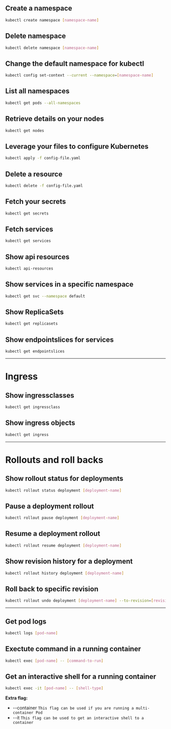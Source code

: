 ## Create a namespace
```bash
kubectl create namespace [namespace-name]
```
## Delete namespace
```bash
kubectl delete namespace [namespace-name]
```

## Change the default namespace for kubectl
```bash
kubectl config set-context --current --namespace=[namespace-name]
```

## List all namespaces
```bash
kubectl get pods --all-namespaces
```


## Retrieve details on your nodes
```bash
kubectl get nodes
```


## Leverage your files to configure Kubernetes
```bash
kubectl apply -f config-file.yaml
```


## Delete a resource
```bash
kubectl delete -f config-file.yaml
```


## Fetch your secrets
```bash
kubectl get secrets
```


## Fetch services
```bash
kubectl get services
```

## Show api resources
```bash
kubectl api-resources
```

## Show services in a specific namespace
```bash
kubectl get svc --namespace default
```

## Show ReplicaSets
```bash
kubectl get replicasets
```
## Show endpointslices for services
```bash
kubectl get endpointslices
```

---
# Ingress
## Show ingressclasses
```bash
kubectl get ingressclass
```
## Show ingress objects
```bash
kubectl get ingress
```

---
# Rollouts and roll backs
## Show rollout status for deployments
```bash
kubectl rollout status deployment [deployment-name]
```
## Pause a deployment rollout
```bash
kubectl rollout pause deployment [deployment-name]
```
## Resume a deployment rollout
```bash
kubectl rollout resume deployment [deployment-name]
```

## Show revision history for a deployment
```bash
kubectl rollout history deployment [deployment-name]
```

## Roll back to specific revision
```bash
kubectl rollout undo deployment [deployment-name] --to-revision=[revision-number]
```
---
## Get pod logs
```bash
kubectl logs [pod-name]
```
## Exectute command in a running container
```bash
kubectl exec [pod-name] -- [command-to-run]
```
## Get an interactive shell for a running container
```bash
kubectl exec -it [pod-name] -- [shell-type]
```
**Extra flag:**
- --container `This flag can be used if you are running a multi-container Pod` 
- --it `This flag can be used to get an interactive shell to a container`